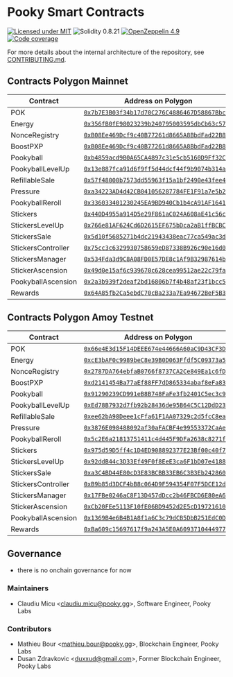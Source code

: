 # Pooky Smart Contracts

[![Licensed under MIT](https://img.shields.io/badge/license-MIT-blue?style=flat-square)](LICENSE)
![Solidity 0.8.21](https://img.shields.io/badge/Solidity-0.8.21-%23363636?style=flat-square&logo=solidity)
[![OpenZeppelin 4.9](https://img.shields.io/badge/OpenZeppelin-4.9-%234E5EE4?style=flat-square&logo=openzeppelin)](https://docs.openzeppelin.com/contracts/4.x/)
[![Code coverage](https://img.shields.io/codecov/c/gh/pooky-labs/smart-contracts?logo=codecov&style=flat-square&token=Ks4qCi1bN3)](https://app.codecov.io/gh/pooky-labs/smart-contracts)

For more details about the internal architecture of the repository, see [CONTRIBUTING.md](CONTRIBUTING.md).

## Contracts Polygon Mainnet

| Contract           | Address on Polygon                                                                                                              |
| ------------------ | ------------------------------------------------------------------------------------------------------------------------------- |
| POK                | [`0x7b7E3B03f34b17d70C276C4886467D58867Bbc94`](https://polygonscan.com/address/0x7b7E3B03f34b17d70C276C4886467D58867Bbc94#code) |
| Energy             | [`0x356fB0fE98023239b240795003595dbCb63c57cd`](https://polygonscan.com/address/0x356fB0fE98023239b240795003595dbCb63c57cd#code) |
| NonceRegistry      | [`0xB08Ee469Dcf9c40B77261d8665A8BbdFad22B818`](https://polygonscan.com/address/0xB08Ee469Dcf9c40B77261d8665A8BbdFad22B818#code) |
| BoostPXP           | [`0xB08Ee469Dcf9c40B77261d8665A8BbdFad22B818`](https://polygonscan.com/address/0xB08Ee469Dcf9c40B77261d8665A8BbdFad22B818#code) |
| Pookyball          | [`0xb4859acd9B0A65CA4897c31e5cb5160D9Ff32C0A`](https://polygonscan.com/address/0xb4859acd9B0A65CA4897c31e5cb5160D9Ff32C0A#code) |
| PookyballLevelUp   | [`0x13e887fca91d6f9ff5d44dcf44f9b9074b314aab`](https://polygonscan.com/address/0x13e887fca91d6f9ff5d44dcf44f9b9074b314aab#code) |
| RefillableSale     | [`0x57f48000b7573dd55963f15a1bf2490e43fee41c`](https://polygonscan.com/address/0x57f48000b7573dd55963f15a1bf2490e43fee41c#code) |
| Pressure           | [`0xa34223AD4d42CB041056287784FE1F91a7e5b21A`](https://polygonscan.com/address/0xa34223AD4d42CB041056287784FE1F91a7e5b21A#code) |
| PookyballReroll    | [`0x336033401230245EA9BD940Cb1b4cA91AF16415f`](https://polygonscan.com/address/0x336033401230245EA9BD940Cb1b4cA91AF16415f#code) |
| Stickers           | [`0x440D4955a914D5e29F861aC024A608aE41c56cB6`](https://polygonscan.com/address/0x440D4955a914D5e29F861aC024A608aE41c56cB6#code) |
| StickersLevelUp    | [`0x766e81AF624Cd6D2615EF675bDca2aB1ffBCBCbE`](https://polygonscan.com/address/0x766e81AF624Cd6D2615EF675bDca2aB1ffBCBCbE#code) |
| StickersSale       | [`0x5d10f5685271b4dc21943438eac77ca549ac3d36`](https://polygonscan.com/address/0x5d10f5685271b4dc21943438eac77ca549ac3d36#code) |
| StickersController | [`0x75cc3c6329930758659eD87338B926c90e16d05F`](https://polygonscan.com/address/0x75cc3c6329930758659eD87338B926c90e16d05F#code) |
| StickersManager    | [`0x534Fda3d9C8A08FD0E57DE8c1Af9B32987614bA1`](https://polygonscan.com/address/0x534Fda3d9C8A08FD0E57DE8c1Af9B32987614bA1#code) |
| StickerAscension   | [`0x49d0e15af6c939670c628cea99512ae22c79fa7c`](https://polygonscan.com/address/0x49d0e15af6c939670c628cea99512ae22c79fa7c#code) |
| PookyballAscension | [`0x2a3b939f2deaf2bd16806b7f4b48af23f1bcc515`](https://polygonscan.com/address/0x2a3b939f2deaf2bd16806b7f4b48af23f1bcc515#code) |
| Rewards            | [`0x64A85fb2Ca5ebdC70cBa233a7Ea94672BeF5B372`](https://polygonscan.com/address/0x64A85fb2Ca5ebdC70cBa233a7Ea94672BeF5B372#code) |

## Contracts Polygon Amoy Testnet

| Contract           | Address on Polygon                                                                                                                      |
| ------------------ | --------------------------------------------------------------------------------------------------------------------------------------- |
| POK                | [`0x66e4E3d15F14DEEE674e44666A60aC9D43CF3D1A`](https://www.oklink.com/amoy/address/0x66e4E3d15F14DEEE674e44666A60aC9D43CF3D1A/contract) |
| Energy             | [`0xcE3bAF0c9989beC8e39B0D063Ffdf5C09373a510`](https://www.oklink.com/amoy/address/0xcE3bAF0c9989beC8e39B0D063Ffdf5C09373a510/contract) |
| NonceRegistry      | [`0x2787DA764ebfaB0766f8737CA2Ce849Ea1c6fD88`](https://www.oklink.com/amoy/address/0x2787DA764ebfaB0766f8737CA2Ce849Ea1c6fD88/contract) |
| BoostPXP           | [`0xd2141454Ba77aEf88FF7dD865334abaf8eFa83C3`](https://www.oklink.com/amoy/address/0xd2141454Ba77aEf88FF7dD865334abaf8eFa83C3/contract) |
| Pookyball          | [`0x91290239CD991eB8B748FaFe3fb2401C5ec3c988`](https://www.oklink.com/amoy/address/0x91290239CD991eB8B748FaFe3fb2401C5ec3c988/contract) |
| PookyballLevelUp   | [`0xEd78B7932d7fb92b28436de95B64C5C12DdD23a7`](https://www.oklink.com/amoy/address/0xEd78B7932d7fb92b28436de95B64C5C12DdD23a7/contract) |
| RefillableSale     | [`0xee62bA98Deee1cFfa61F1AA07329c2d5fcC8ea17`](https://www.oklink.com/amoy/address/0xee62bA98Deee1cFfa61F1AA07329c2d5fcC8ea17/contract) |
| Pressure           | [`0x3876E098488092af30aFACBF4e99553372CaAedD`](https://www.oklink.com/amoy/address/0x3876E098488092af30aFACBF4e99553372CaAedD/contract) |
| PookyballReroll    | [`0x5c2E6a21813751411c4d445F9DFa2638c8271f61`](https://www.oklink.com/amoy/address/0x5c2E6a21813751411c4d445F9DFa2638c8271f61/contract) |
| Stickers           | [`0x975d59D5ff4c1D4ED908892377E23Bf00c40f7aD`](https://www.oklink.com/amoy/address/0x975d59D5ff4c1D4ED908892377E23Bf00c40f7aD/contract) |
| StickersLevelUp    | [`0x92ddB44c3D33Ef49F0f8EeE3ca6F1bD07e4188C4`](https://www.oklink.com/amoy/address/0x92ddB44c3D33Ef49F0f8EeE3ca6F1bD07e4188C4/contract) |
| StickersSale       | [`0xa3C4BD44E80cD3E83BCBB33EB6C3B3Eb24286073`](https://www.oklink.com/amoy/address/0xa3C4BD44E80cD3E83BCBB33EB6C3B3Eb24286073/contract) |
| StickersController | [`0xB9b85d3DCF4bB8c064D9F594354F07F5DCE12daF`](https://www.oklink.com/amoy/address/0xB9b85d3DCF4bB8c064D9F594354F07F5DCE12daF/contract) |
| StickersManager    | [`0x17FBe0246aC8F13D457dDcc2b46FBCD6E80eA675`](https://www.oklink.com/amoy/address/0x17FBe0246aC8F13D457dDcc2b46FBCD6E80eA675/contract) |
| StickerAscension   | [`0xCb20FEe5113F10fE06BD9452d2E5cD1972161006`](https://www.oklink.com/amoy/address/0xCb20FEe5113F10fE06BD9452d2E5cD1972161006/contract) |
| PookyballAscension | [`0x1369B4e6B4B1A8f1a6C3c79dCB5DbB251EdC0D30`](https://www.oklink.com/amoy/address/0x1369B4e6B4B1A8f1a6C3c79dCB5DbB251EdC0D30/contract) |
| Rewards            | [`0xBa609c15697617f9a243A5E0A609371044497719`](https://www.oklink.com/amoy/address/0xBa609c15697617f9a243A5E0A609371044497719/contract) |

## Governance

- there is no onchain governance for now

### Maintainers

- Claudiu Micu <[claudiu.micu@pooky.gg](mailto:claudiu.micu@pooky.gg)>, Software Engineer, Pooky Labs

### Contributors

- Mathieu Bour <[mathieu.bour@pooky.gg](mailto:mathieu.bour@pooky.gg)>, Blockchain Engineer, Pooky Labs
- Dusan Zdravkovic <[duxxud@gmail.com](mailto:duxxud@gmail.com)>, Former Blockchain Engineer, Pooky Labs


